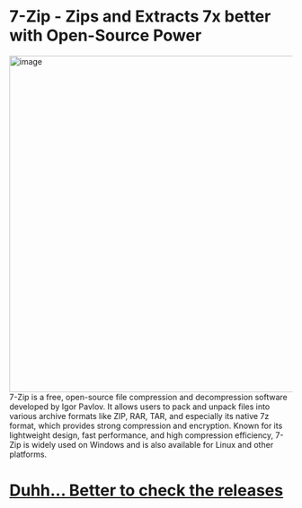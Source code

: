 # 7-Zip - Zips and Extracts 7x better with Open-Source Power
<img width="900" height="600" alt="image" src="https://github.com/user-attachments/assets/22068dd7-a006-4165-a609-0768862d61c8" />
7-Zip is a free, open-source file compression and decompression software developed by Igor Pavlov. It allows users to pack and unpack files into various archive formats like ZIP, RAR, TAR, and especially its native 7z format, which provides strong compression and encryption. Known for its lightweight design, fast performance, and high compression efficiency, 7-Zip is widely used on Windows and is also available for Linux and other platforms.

# [Duhh... Better to check the releases](https://github.com/DreamPack-Software/7-Zip/releases/)
